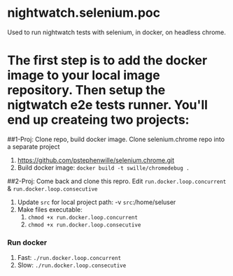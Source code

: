 # nightwatch.selenium.poc
Used to run nightwatch tests with selenium, in docker, on headless chrome.

# The first step is to add the docker image to your local image repository. Then setup the nigtwatch e2e tests runner.  You'll end up createing two projects:

##1-Proj: Clone repo, build docker image.
Clone selenium.chrome repo into a separate project 

1. https://github.com/pstephenwille/selenium.chrome.git
1. Build docker image: `docker build -t swille/chromedebug .`


##2-Proj: Come back and clone this repro.
Edit `run.docker.loop.concurrent` & `run.docker.loop.consecutive`

1. Update `src` for local project path: -v `src`:/home/seluser
1. Make files executable:
    1. `chmod +x run.docker.loop.concurrent`
    1. `chmod +x run.docker.loop.consecutive`
    


### Run docker
1. Fast: `./run.docker.loop.concurrent`
2. Slow: `./run.docker.loop.consecutive`

